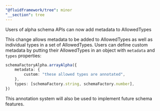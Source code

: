 ```yaml
---
"@fluidframework/tree": minor
"__section": tree
---
```

Users of alpha schema APIs can now add metadata to AllowedTypes

This change allows metadata to be added to AllowedTypes as well as individual types in a set of AllowedTypes.
Users can define custom metadata by putting their AllowedTypes in an object with `metadata` and `types` properties:

```typescript
schemaFactoryAlpha.arrayAlpha({
	metadata: {
		custom: "these allowed types are annotated",
	},
	types: [schemaFactory.string, schemaFactory.number],
})
```

This annotation system will also be used to implement future schema features.
